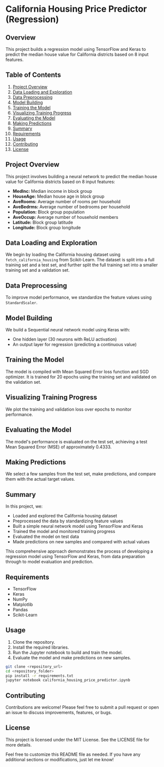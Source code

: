 # California Housing Price Predictor (Regression)

## Overview

This project builds a regression model using TensorFlow and Keras to predict the median house value for California districts based on 8 input features.

## Table of Contents

1. [Project Overview](#project-overview)
2. [Data Loading and Exploration](#data-loading-and-exploration)
3. [Data Preprocessing](#data-preprocessing)
4. [Model Building](#model-building)
5. [Training the Model](#training-the-model)
6. [Visualizing Training Progress](#visualizing-training-progress)
7. [Evaluating the Model](#evaluating-the-model)
8. [Making Predictions](#making-predictions)
9. [Summary](#summary)
10. [Requirements](#requirements)
11. [Usage](#usage)
12. [Contributing](#contributing)
13. [License](#license)

## Project Overview

This project involves building a neural network to predict the median house value for California districts based on 8 input features:
- **MedInc:** Median income in block group
- **HouseAge:** Median house age in block group
- **AveRooms:** Average number of rooms per household
- **AveBedrms:** Average number of bedrooms per household
- **Population:** Block group population
- **AveOccup:** Average number of household members
- **Latitude:** Block group latitude
- **Longitude:** Block group longitude

## Data Loading and Exploration

We begin by loading the California housing dataset using `fetch_california_housing` from Scikit-Learn. The dataset is split into a full training set and a test set, and further split the full training set into a smaller training set and a validation set.

## Data Preprocessing

To improve model performance, we standardize the feature values using `StandardScaler`.

## Model Building

We build a Sequential neural network model using Keras with:
- One hidden layer (30 neurons with ReLU activation)
- An output layer for regression (predicting a continuous value)

## Training the Model

The model is compiled with Mean Squared Error loss function and SGD optimizer. It is trained for 20 epochs using the training set and validated on the validation set.

## Visualizing Training Progress

We plot the training and validation loss over epochs to monitor performance.

## Evaluating the Model

The model's performance is evaluated on the test set, achieving a test Mean Squared Error (MSE) of approximately 0.4333.

## Making Predictions

We select a few samples from the test set, make predictions, and compare them with the actual target values.

## Summary

In this project, we:
- Loaded and explored the California housing dataset
- Preprocessed the data by standardizing feature values
- Built a simple neural network model using TensorFlow and Keras
- Trained the model and monitored training progress
- Evaluated the model on test data
- Made predictions on new samples and compared with actual values

This comprehensive approach demonstrates the process of developing a regression model using TensorFlow and Keras, from data preparation through to model evaluation and prediction.

## Requirements

- TensorFlow
- Keras
- NumPy
- Matplotlib
- Pandas
- Scikit-Learn

## Usage

1. Clone the repository.
2. Install the required libraries.
3. Run the Jupyter notebook to build and train the model.
4. Evaluate the model and make predictions on new samples.

```bash
git clone <repository_url>
cd <repository_folder>
pip install -r requirements.txt
jupyter notebook california_housing_price_predictor.ipynb
```

## Contributing

Contributions are welcome! Please feel free to submit a pull request or open an issue to discuss improvements, features, or bugs.

## License

This project is licensed under the MIT License. See the LICENSE file for more details.


Feel free to customize this README file as needed. If you have any additional sections or modifications, just let me know!
